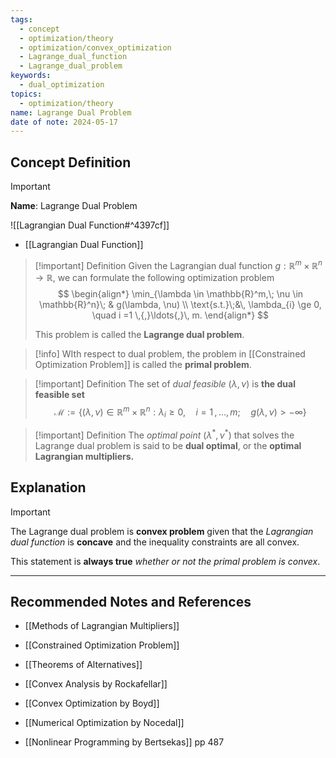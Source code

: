 ```yaml
---
tags:
  - concept
  - optimization/theory
  - optimization/convex_optimization
  - Lagrange_dual_function
  - Lagrange_dual_problem
keywords:
  - dual_optimization
topics:
  - optimization/theory
name: Lagrange Dual Problem
date of note: 2024-05-17
---
```


## Concept Definition

>[!important]
>**Name**: Lagrange Dual Problem

![[Lagrangian Dual Function#^4397cf]]

- [[Lagrangian Dual Function]]

>[!important] Definition
>Given the Lagrangian dual function $g: \mathbb{R}^m \times \mathbb{R}^n \to \mathbb{R}$, we can formulate the following optimization problem
>$$
>\begin{align*}
>\min_{\lambda \in \mathbb{R}^m,\; \nu \in \mathbb{R}^n}\; & g(\lambda, \nu) \\
>\text{s.t.}\;&\, \lambda_{i} \ge 0, \quad i =1 \,{,}\ldots{,}\, m.
\end{align*}
>$$
>
>This problem is called the **Lagrange dual problem**.

>[!info]
>WIth respect to dual problem, the problem in [[Constrained Optimization Problem]] is called the **primal problem**.

>[!important] Definition
>The set of *dual feasible* $(\lambda, \nu)$ is **the dual feasible set** 
>$$
>\mathcal{M} := \left\{(\lambda, \nu) \in \mathbb{R}^m \times \mathbb{R}^n: \lambda_{i} \ge 0, \quad i =1 \,{,}\ldots{,}\, m; \quad g(\lambda, \nu) > -\infty \right\} 
>$$

>[!important] Definition
>The *optimal point* $(\lambda^{*}, \nu^{*})$ that solves the Lagrange dual problem is said to be **dual optimal**, or the **optimal Lagrangian multipliers.**


## Explanation

>[!important]
>The Lagrange dual problem is **convex problem** given that the *Lagrangian dual function* is **concave** and the inequality constraints are all convex.
>
>This statement is **always true** *whether or not the primal problem is convex*.






-----------
##  Recommended Notes and References

- [[Methods of Lagrangian Multipliers]]
- [[Constrained Optimization Problem]]
- [[Theorems of Alternatives]]

- [[Convex Analysis by Rockafellar]]
- [[Convex Optimization by Boyd]]
- [[Numerical Optimization by Nocedal]]
- [[Nonlinear Programming by Bertsekas]] pp 487